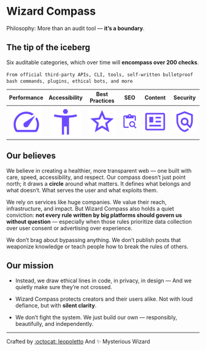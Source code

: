 # Wizard Compass

Philosophy: More than an audit tool — **it’s a boundary**.


## The tip of the iceberg


Six auditable categories, which over time will **encompass over 200 checks**.

`From official third-party APIs, CLI, tools, self-written bulletproof bash commands, plugins, ethical bots, and more`



|   Performance   |  Accessibility |  Best Practices |     SEO        |   Content     |    Security   | 
| :-------------: | :-------------:| :-------------: | :-------------:|:-------------:|:-------------:|
| ![Performance](https://raw.githubusercontent.com/wizardcompass/.github/refs/heads/main/profile/gauge.svg) | ![Accessibility](https://raw.githubusercontent.com/wizardcompass/.github/refs/heads/main/profile/accessibility_new.svg) | ![Best Practices](https://raw.githubusercontent.com/wizardcompass/.github/refs/heads/main/profile/star.svg) | ![SEO](https://raw.githubusercontent.com/wizardcompass/.github/refs/heads/main/profile/seo.svg) | ![Content](https://raw.githubusercontent.com/wizardcompass/.github/refs/heads/main/profile/content.svg) | ![Security](https://raw.githubusercontent.com/wizardcompass/.github/refs/heads/main/profile/security.svg) | 


## Our believes
  
We believe in creating a healthier, more transparent web — one built with care, speed, accessibility, and respect. Our compass doesn’t just point north; it draws a  **circle** around what matters. It defines what belongs and what doesn’t. What serves the user and what exploits them. 

We rely on services like huge companies. We value their reach, infrastructure, and impact. But Wizard Compass also holds a quiet conviction: **not every rule written by big platforms should govern us without question** — especially when those rules prioritize data collection over user consent or advertising over experience.

We don’t brag about bypassing anything. We don’t publish posts that weaponize knowledge or teach people how to break the rules of others.

## Our mission

- Instead, we draw ethical lines in code, in privacy, in design —  And we quietly make sure they’re not crossed.

- Wizard Compass protects creators and their users alike.  Not with loud defiance, but with **silent clarity**.

- We don’t fight the system.  We just build our own — responsibly, beautifully, and independently.

---

Crafted by [:octocat: leopoletto](https://github.com/leopoletto)
And ✨ Mysterious Wizard

